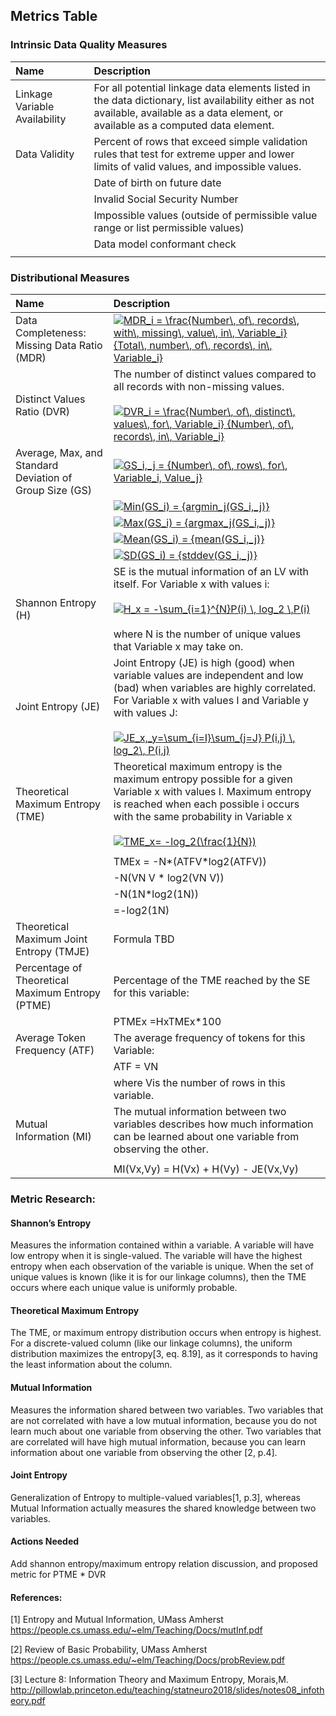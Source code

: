 ## Metrics Table 

### Intrinsic Data Quality Measures                                                                                                                                                                                                                           

| Name                                                    | Description                                                                                                                                                                                       |
|:--------------------------------------------------------|:--------------------------------------------------------------------------------------------------------------------------------------------------------------------------------------------------|
| Linkage Variable Availability                           | For all potential linkage data elements listed in the data dictionary, list availability either as not available, available as a data element, or available as a computed data element.           |
| Data Validity                                           | Percent of rows that exceed simple validation rules that test for extreme upper and lower limits of valid values, and impossible values.                                                          |
|                                                         | Date of birth on future date                                                                                                                                                                      |
|                                                         | Invalid Social Security Number                                                                                                                                                                    |
|                                                         | Impossible values (outside of permissible value range or list permissible values)                                                                                                                 |
|                                                         | Data model conformant check                                                                                                                                                                       |
|                                                         |                                                                                                                                                                                                   |

### Distributional Measures                                 
| Name                                                    | Description                                                                                                                                                                                       |
|:--------------------------------------------------------|:--------------------------------------------------------------------------------------------------------------------------------------------------------------------------------------------------|
| Data Completeness: Missing Data Ratio (MDR)             | <a href="https://www.codecogs.com/eqnedit.php?latex=MDR_i&space;=&space;\frac{Number\,&space;of\,&space;records\,&space;with\,&space;missing\,&space;value\,&space;in\,&space;Variable_i}&space;{Total\,&space;number\,&space;of\,&space;records\,&space;in\,&space;Variable_i}" target="_blank"><img src="https://latex.codecogs.com/gif.latex?MDR_i&space;=&space;\frac{Number\,&space;of\,&space;records\,&space;with\,&space;missing\,&space;value\,&space;in\,&space;Variable_i}&space;{Total\,&space;number\,&space;of\,&space;records\,&space;in\,&space;Variable_i}" title="MDR_i = \frac{Number\, of\, records\, with\, missing\, value\, in\, Variable_i} {Total\, number\, of\, records\, in\, Variable_i}" /></a>|
| Distinct Values Ratio (DVR)                             | The number of distinct values compared to all records with non-missing values. <br><br> <a href="https://www.codecogs.com/eqnedit.php?latex=DVR_i&space;=&space;\frac{Number\,&space;of\,&space;distinct\,&space;values\,&space;for\,&space;Variable_i}&space;{Number\,&space;of\,&space;records\,&space;in\,&space;Variable_i}" target="_blank"><img src="https://latex.codecogs.com/gif.latex?DVR_i&space;=&space;\frac{Number\,&space;of\,&space;distinct\,&space;values\,&space;for\,&space;Variable_i}&space;{Number\,&space;of\,&space;records\,&space;in\,&space;Variable_i}" title="DVR_i = \frac{Number\, of\, distinct\, values\, for\, Variable_i} {Number\, of\, records\, in\, Variable_i}" /></a>                                                                                                                   |
| Average, Max, and Standard Deviation of Group Size (GS) | <a href="https://www.codecogs.com/eqnedit.php?latex=GS_i,_j&space;=&space;{Number\,&space;of\,&space;rows\,&space;for\,&space;Variable_i,&space;Value_j}" target="_blank"><img src="https://latex.codecogs.com/gif.latex?GS_i,_j&space;=&space;{Number\,&space;of\,&space;rows\,&space;for\,&space;Variable_i,&space;Value_j}" title="GS_i,_j = {Number\, of\, rows\, for\, Variable_i, Value_j}" /></a>                                                                                                                                                     |
|                                                         | <a href="https://www.codecogs.com/eqnedit.php?latex=Min(GS_i)&space;=&space;{argmin_j(GS_i,_j)}" target="_blank"><img src="https://latex.codecogs.com/gif.latex?Min(GS_i)&space;=&space;{argmin_j(GS_i,_j)}" title="Min(GS_i) = {argmin_j(GS_i,_j)}" /></a>                                                                                                                                                                         |
|                                                         | <a href="https://www.codecogs.com/eqnedit.php?latex=Max(GS_i)&space;=&space;{argmax_j(GS_i,_j)}" target="_blank"><img src="https://latex.codecogs.com/gif.latex?Max(GS_i)&space;=&space;{argmax_j(GS_i,_j)}" title="Max(GS_i) = {argmax_j(GS_i,_j)}" /></a>                                                                                                                                                                       |
|                                                         | <a href="https://www.codecogs.com/eqnedit.php?latex=Mean(GS_i)&space;=&space;{mean(GS_i,_j)}" target="_blank"><img src="https://latex.codecogs.com/gif.latex?Mean(GS_i)&space;=&space;{mean(GS_i,_j)}" title="Mean(GS_i) = {mean(GS_i,_j)}" /></a>                                                                                                                                                                         |
|                                                         | <a href="https://www.codecogs.com/eqnedit.php?latex=SD(GS_i)&space;=&space;{stddev(GS_i,_j)}" target="_blank"><img src="https://latex.codecogs.com/gif.latex?SD(GS_i)&space;=&space;{stddev(GS_i,_j)}" title="SD(GS_i) = {stddev(GS_i,_j)}" /></a>                                                                                                                                                                        |
| Shannon Entropy (H)                                     | SE is the mutual information of an LV with itself. For Variable x with values i: <br> <br> <a href="https://www.codecogs.com/eqnedit.php?latex=H_x&space;=&space;-\sum_{i=1}^{N}P(i)&space;\,&space;log_2&space;\,P(i)" target="_blank"><img src="https://latex.codecogs.com/gif.latex?H_x&space;=&space;-\sum_{i=1}^{N}P(i)&space;\,&space;log_2&space;\,P(i)" title="H_x = -\sum_{i=1}^{N}P(i) \, log_2 \,P(i)" /></a>  <br><br>where N is the number of unique values that Variable x may take on. |                                                                                                                                                                         |
| Joint Entropy (JE)                                      | Joint Entropy (JE) is high (good) when variable values are independent and low (bad) when variables are highly correlated. For Variable x with values I and Variable y with values J:  <br><br> <a href="https://www.codecogs.com/eqnedit.php?latex=JE_x,_y=\sum_{i=I}\sum_{j=J}&space;P(i,j)&space;\,&space;log_2\,&space;P(i,j)" target="_blank"><img src="https://latex.codecogs.com/gif.latex?JE_x,_y=\sum_{i=I}\sum_{j=J}&space;P(i,j)&space;\,&space;log_2\,&space;P(i,j)" title="JE_x,_y=\sum_{i=I}\sum_{j=J} P(i,j) \, log_2\, P(i,j)" /></a>           |
| Theoretical Maximum Entropy (TME)                       | Theoretical maximum entropy is the maximum entropy possible for a given Variable x with values I. Maximum entropy is reached when each possible i  occurs with the same probability in Variable x <br> <br> <a href="https://www.codecogs.com/eqnedit.php?latex=TME_x=&space;-log_2(\frac{1}{N})" target="_blank"><img src="https://latex.codecogs.com/gif.latex?TME_x=&space;-log_2(\frac{1}{N})" title="TME_x= -log_2(\frac{1}{N})" /></a> |
|                                                         |                                                                                                                                                                                                   |
|                                                         | TMEx = -N*(ATFV*log2(ATFV))                                                                                                                                                                       |
|                                                         | -N(VN V * log2(VN V))                                                                                                                                                                             |
|                                                         | -N(1N*log2(1N))                                                                                                                                                                                   |
|                                                         | =-log2(1N)                                                                                                                                                                                        |
| Theoretical Maximum Joint Entropy (TMJE)                | Formula TBD                                                                                                                                                                                       |
| Percentage of Theoretical Maximum Entropy  (PTME)       | Percentage of the TME reached by the SE for this variable:                                                                                                                                        |
|                                                         | PTMEx =HxTMEx*100                                                                                                                                                                                 |
| Average Token Frequency (ATF)                           | The average frequency of tokens for this Variable:                                                                                                                                                |
|                                                         | ATF = VN                                                                                                                                                                                          |
|                                                         | where Vis the number of rows in this variable.                                                                                                                                                    |
| Mutual Information (MI)                                 | The mutual information between two variables describes how much information can be learned about one variable from observing the other.                                                           |
|                                                         |                                                                                                                                                                                                   |
|                                                         | MI(Vx,Vy) = H(Vx) + H(Vy) - JE(Vx,Vy)   |


### Metric Research:

#### Shannon’s Entropy
Measures the information contained within a variable. A variable will have low entropy when it is single-valued. The variable will have the highest entropy when each observation of the variable is unique. When the set of unique values is known (like it is for our linkage columns), then the TME occurs where each unique value is uniformly probable.

#### Theoretical Maximum Entropy
The TME, or maximum entropy distribution occurs when entropy is highest. For a discrete-valued column (like our linkage columns), the uniform distribution maximizes the entropy[3, eq. 8.19], as it corresponds to having the least information about the column.

#### Mutual Information
Measures the information shared between two variables. Two variables that are not correlated with have a low mutual information, because you do not learn much about one variable from observing the other. Two variables that are correlated will have high mutual information, because you can learn information about one variable from observing the other [2, p.4]. 

#### Joint Entropy
Generalization of Entropy to multiple-valued variables[1, p.3], whereas Mutual Information actually measures the shared knowledge between two variables.

#### Actions Needed
Add shannon entropy/maximum entropy relation discussion, and proposed metric for PTME * DVR

#### References:

[1] Entropy and Mutual Information, UMass Amherst https://people.cs.umass.edu/~elm/Teaching/Docs/mutInf.pdf

[2] Review of Basic Probability, UMass Amherst https://people.cs.umass.edu/~elm/Teaching/Docs/probReview.pdf

[3] Lecture 8: Information Theory and Maximum Entropy, Morais,M. 
http://pillowlab.princeton.edu/teaching/statneuro2018/slides/notes08_infotheory.pdf

